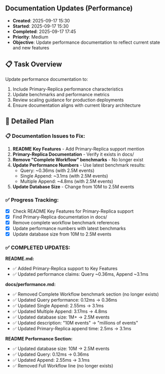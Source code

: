 ## Documentation Updates (Performance)
- **Created**: 2025-09-17 15:30
- **Started**: 2025-09-17 15:30
- **Completed**: 2025-09-17 17:45
- **Priority**: Medium
- **Objective**: Update performance documentation to reflect current state and new features

## 📋 Task Overview

Update performance documentation to:
1. Include Primary-Replica performance characteristics
2. Update benchmarks and performance metrics
3. Review scaling guidance for production deployments
4. Ensure documentation aligns with current library architecture

## 🎯 Detailed Plan

### 📋 Documentation Issues to Fix:
1. **README Key Features** - Add Primary-Replica support mention
2. **Primary-Replica Documentation** - Verify it exists in docs/
3. **Remove "Complete Workflow" benchmarks** - No longer exist
4. **Update Performance Numbers** - Use latest benchmark results:
   - Query: ~0.36ms (with 2.5M events)
   - Single Append: ~3.1ms (with 2.5M events)
   - Multiple Append: ~4.8ms (with 2.5M events)
5. **Update Database Size** - Change from 10M to 2.5M events

### ✅ Progress Tracking:
- [x] Check README Key Features for Primary-Replica support
- [x] Find Primary-Replica documentation in docs/
- [x] Remove complete workflow benchmark references
- [x] Update performance numbers with latest benchmarks
- [x] Update database size from 10M to 2.5M events

### ✅ COMPLETED UPDATES:

**README.md:**
- ✅ Added Primary-Replica support to Key Features
- ✅ Updated performance claims: Query ~0.36ms, Append ~3.1ms

**docs/performance.md:**
- ✅ Removed Complete Workflow benchmark section (no longer exists)
- ✅ Updated Query performance: 0.12ms → 0.36ms
- ✅ Updated Single Append: 2.55ms → 3.1ms
- ✅ Updated Multiple Append: 3.17ms → 4.8ms
- ✅ Updated database size: 1M+ → 2.5M events
- ✅ Updated description: "10M events" → "millions of events"
- ✅ Updated Primary-Replica append time: 2.5ms → 3.1ms

**README Performance Section:**
- ✅ Updated database size: 10M → 2.5M events
- ✅ Updated Query: 0.12ms → 0.36ms
- ✅ Updated Append: 2.55ms → 3.1ms
- ✅ Removed Full Workflow line (no longer exists)
